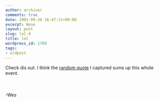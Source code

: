 ```yaml
---
author: archiver
comments: true
date: 2001-09-26 16:47:11+00:00
excerpt: None
layout: post
slug: lol-4
title: lol
wordpress_id: 1709
tags:
- oldpost
---
```


Check dis out.  I think the <a href="http://www.oliverweb.com/newsimages/Oh Crap.jpg">random quote</a> I captured sums up this whole event.<br /><br /><br /><br />-Wes